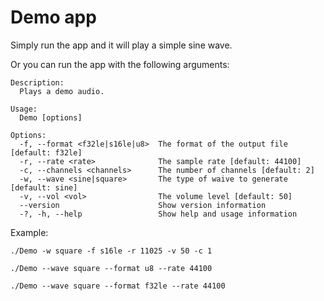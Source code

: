 # Demo app

Simply run the app and it will play a simple sine wave.

Or you can run the app with the following arguments:

```
Description:
  Plays a demo audio.

Usage:
  Demo [options]

Options:
  -f, --format <f32le|s16le|u8>  The format of the output file [default: f32le]
  -r, --rate <rate>              The sample rate [default: 44100]
  -c, --channels <channels>      The number of channels [default: 2]
  -w, --wave <sine|square>       The type of waive to generate [default: sine]
  -v, --vol <vol>                The volume level [default: 50]
  --version                      Show version information
  -?, -h, --help                 Show help and usage information
```

Example:

```shell
./Demo -w square -f s16le -r 11025 -v 50 -c 1

./Demo --wave square --format u8 --rate 44100

./Demo --wave square --format f32le --rate 44100
```

